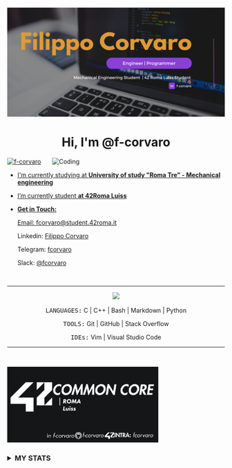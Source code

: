 [![Banner](https://github.com/f-corvaro/f-corvaro/blob/main/Banner.png)](https://github.com/f-corvaro)

<h1 align="center">Hi, I'm @f-corvaro </h1>

<a href="https://github.com/f-corvaro"><img align="right" alt="Coding" width="400" src="https://media0.giphy.com/media/qgQUggAC3Pfv687qPC/giphy.gif?cid=790b76113b436609d62942c29651694ad708c581098838a8&rid=giphy.gif&ct=g">

<a href="https://github.com/f-corvaro"><img src="https://komarev.com/ghpvc/?username=f-corvaro&label=Profile%20views&color=e506bc&style=flat" alt="f-corvaro" /> </p>

- I'm currently studying at **University of study "Roma Tre" - Mechanical engineering**

- I’m currently student **at 42Roma Luiss**
 
- **Get in Touch:**

	Email: [fcorvaro@student.42roma.it](mailto:fcorvaro@student.42roma.it)

  	Linkedin: [Filippo Corvaro](https://www.linkedin.com/in/f-corvaro/)
    
	Telegram: [fcorvaro](https://t.me/fcorvaro)
	
	Slack: [@fcorvaro](https://42born2code.slack.com/team/U050L8XAFLK)


	



<br>

***
<p align="center">	
  <a href="https://skillicons.dev">
    <img src="https://skillicons.dev/icons?i=bash,c,cpp,git,github,linux,md,py,raspberrypi,stackoverflow,vim,vscode" />
  </a>
</p>

<p align="center"> <kbd>LANGUAGES:</kbd> C | C++ | Bash | Markdown | Python

<p align="center"> <kbd>TOOLS:</kbd> Git | GitHub | Stack Overflow

<p align="center"> <kbd>IDEs:</kbd> Vim | Visual Studio Code

<hr/>

<br>

<a href="https://github.com/f-corvaro/42.common_core/tree/main"><img width="350" src="https://github.com/f-corvaro/42.common_core/blob/main/.extra/42cc_gh.png"></a>

<h3 align="left"><details>
<summary>MY STATS</summary>

[![fcorvaro's 42 stats](https://badge.mediaplus.ma/starryblue/fcorvaro?1337Badge=off&UM6P=off)](https://profile.intra.42.fr/users/fcorvaro)

[![github stats](https://github-readme-stats.vercel.app/api/top-langs?username=f-corvaro&show_icons=true&theme=dark&title_color=e506bc&text_color=ffffff&locale=en&layout=compact)](https://github.com/f-corvaro?tab=repositories)
	
[![github stats](https://github-readme-stats.vercel.app/api?username=f-corvaro&show_icons=true&theme=dark&title_color=e506bc&text_color=ffffff&locale=en)](https://github.com/f-corvaro?tab=repositories)
</details></h3>
